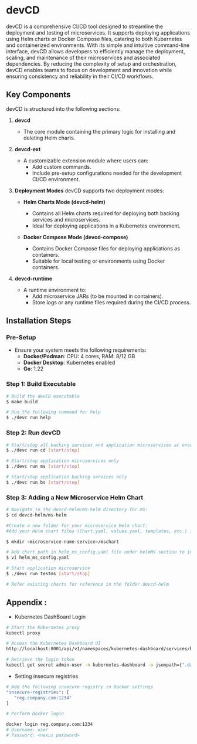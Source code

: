 # devCD

devCD is a comprehensive CI/CD tool designed to streamline the deployment and testing of microservices. It supports deploying applications using Helm charts or Docker Compose files, catering to both Kubernetes and containerized environments. 
With its simple and intuitive command-line interface, devCD allows developers to efficiently manage the deployment, scaling, and maintenance of their microservices and associated dependencies. By reducing the complexity of setup and orchestration, devCD enables teams to focus on development and innovation while ensuring consistency and reliability in their CI/CD workflows.

## Key Components

devCD is structured into the following sections:

1. **devcd**
   - The core module containing the primary logic for installing and deleting Helm charts.

2. **devcd-ext**
   - A customizable extension module where users can:
     - Add custom commands.
     - Include pre-setup configurations needed for the development CI/CD environment.

3. **Deployment Modes**
   devCD supports two deployment modes:

   - **Helm Charts Mode (devcd-helm)**
     - Contains all Helm charts required for deploying both backing services and microservices.
     - Ideal for deploying applications in a Kubernetes environment.

   - **Docker Compose Mode (devcd-compose)**
     - Contains Docker Compose files for deploying applications as containers.
     - Suitable for local testing or environments using Docker containers.

4. **devcd-runtime**
   - A runtime environment to:
     - Add microservice JARs (to be mounted in containers).
     - Store logs or any runtime files required during the CI/CD process.

## Installation Steps

### Pre-Setup
- Ensure your system meets the following requirements:
  - **Docker/Podman**: CPU: 4 cores, RAM: 8/12 GB
  - **Docker Desktop**: Kubernetes enabled
  - **Go**: 1.22

### Step 1: Build Executable

```bash
# Build the devCD executable
$ make build

# Run the following command for help
$ ./devc run help

```

### Step 2: Run devCD
```bash
# Start/stop all backing services and application microservices at once
$ ./devc run cd [start/stop]

# Start/stop application microservices only
$ ./devc run ms [start/stop]

# Start/stop application backing services only
$ ./devc run bs [start/stop]

```

### Step 3: Adding a New Microservice Helm Chart
```bash
# Navigate to the devcd-helm/ms-helm directory for ms:
$ cd devcd-helm/ms-helm

#Create a new folder for your microservice Helm chart:
#Add your Helm chart files (Chart.yaml, values.yaml, templates, etc.) inside the newly created folder.

$ mkdir <microservice-name-service>/mschart

# Add chart path in helm_ms_config.yaml file under helmMs section to include in cd deployment
$ vi helm_ms_config.yaml

# Start application microservice
$ ./devc run testms [start/stop]

# Refer existing charts for reference in the folder devcd-helm
```

## Appendix : 

- Kubernetes DashBoard Login
```bash
# Start the Kubernetes proxy
kubectl proxy

# Access the Kubernetes Dashboard UI
http://localhost:8001/api/v1/namespaces/kubernetes-dashboard/services/https:kubernetes-dashboard:/proxy

# Retrieve the login token
kubectl get secret admin-user -n kubernetes-dashboard -o jsonpath={".data.token"} | base64 -d
```
- Setting insecure registries
 ```bash
# Add the following insecure registry in Docker settings
"insecure-registries": [
    "reg.company.com:1234"
]

# Perform Docker login

docker login reg.company.com:1234
# Username: user
# Password: <nexus password>
```


